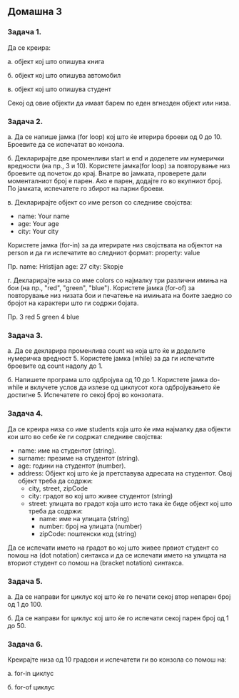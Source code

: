 ## Домашна 3

### Задача 1.

Да се креира:

a. објект кој што опишува книга

б. објект кој што опишува автомобил

в. објект кој што опишува студент

Секој од овие објекти да имаат барем по еден вгнезден објект или низа.

### Задача 2.

а. Да се напише jамка (for loop) кој што ќе итерира броеви од 0 до 10. Броевите да се испечатат во конзола.

б. Декларирајте две променливи start и end и доделете им нумерички вредности (на пр., 3 и 10). Користете јамка(for loop) за повторување низ броевите од почеток до крај. Внатре во јамката, проверете дали моменталниот број е парен. Ако е парен, додајте го во вкупниот број.
По јамката, испечатете го збирот на парни броеви.

в. Декларирајте објект со име person со следниве својства:

- name: Your name
- age: Your age
- city: Your city

Користете јамка (for-in) за да итерирате низ својствата на објектот на person и да ги испечатите во следниот формат:
property: value

Пр.
name: Hristijan
age: 27
city: Skopje

г. Декларирајте низа со име colors со најмалку три различни имиња на бои (на пр., "red", "green", "blue"). Користете јамка (for-of) за повторување низ низата бои и печатење на имињата на боите заедно со бројот на карактери што ги содржи бојата.

Пр.
3 red
5 green
4 blue

### Задача 3.

a. Да се декларира променлива count на која што ќе и доделите нумеричка вредност 5. Користете јамка (while) за да ги испечатите броевите од count надолу до 1.

б. Напишете програма што одбројува од 10 до 1. Користете јамка do-while и вклучете услов да излезе од циклусот кога одбројувањето ќе достигне 5. Испечатете го секој број во конзолата.

### Задача 4.

Да се креира низа со име students која што ќе има најмалку два објекти кои што во себе ќе ги содржат следниве својства:

- name: име на студентот (string).
- surname: презиме на студентот (string).
- age: години на студентот (number).
- address: Објект кој што ќе ја претставува адресата на студентот. Овој објект треба да содржи:
  - city, street, zipCode
  - city: градот во кој што живее студентот (string)
  - street: улицата во градот која што исто така ќе биде објект кој што треба да содржи:
    - name: име на улицата (string)
    - number: број на улицата (number)
    - zipCode: поштенски код (string)

Да се испечати името на градот во кој што живее првиот студент со помош на (dot notation) синтакса и да се испечати името на улицата на вториот студент со помош на (bracket notation) синтакса.

### Задача 5.

а. Да се направи for циклус кој што ќе го печати секој втор непарен број од 1 до 100.

б. Да се направи for циклус кој што ќе го испечати секој парен број од 1 до 50.

### Задача 6.

Креирајте низа од 10 градови и испечатети ги во конзола со помош на:

a. for-in циклус

б. for-of циклус

